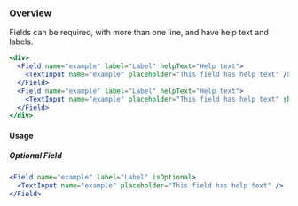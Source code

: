 ### Overview

Fields can be required, with more than one line, and have help text and labels.

```jsx
<div>
  <Field name="example" label="Label" helpText="Help text">
    <TextInput name="example" placeholder="This field has help text" />
  </Field>
  <Field name="example" label="Label" helpText="Help text">
    <TextInput name="example" placeholder="This field has help text" shouldAllowLineBreaks />
  </Field>
</div>
```

#### Usage

##### Optional Field
```jsx
<Field name="example" label="Label" isOptional>
  <TextInput name="example" placeholder="This field has help text" />
</Field>
```
